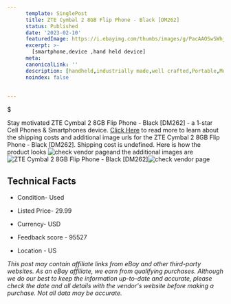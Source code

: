 ```yaml
---
      template: SinglePost
      title: ZTE Cymbal 2 8GB Flip Phone - Black [DM262]
      status: Published
      date: '2023-02-10'
      featuredImage: https://i.ebayimg.com/thumbs/images/g/PacAAOSwSWhj3~hV/s-l225.jpg
      excerpt: >-
        [smartphone,device ,hand held device]
      meta:
      canonicalLink: ''
      description: [handheld,industrially made,well crafted,Portable,Mobile,Compact,Convenient,Lightweight,Maneuverable,Man-portable,Miniature,Carriable,Hand-held,Light,Holdable,Transportable,Mobile device,Pocket-sized,On-the-go,Wireless,Cordless,Compact size,Convenient size, smartphone,device ,hand held device]
      noindex: false
        
        
---
```

$

Stay motivated ZTE Cymbal 2 8GB Flip Phone - Black [DM262] - a 1-star Cell Phones & Smartphones device. [Click Here](https://www.ebay.com/itm/404146133882?hash=item5e18fc9b7a%3Ag%3APacAAOSwSWhj3%7EhV&mkevt=1&mkcid=1&mkrid=711-53200-19255-0&campid=%253CePNCampaignId%253E&customid=%253CreferenceId%253E&toolid=10049) to read more to learn about the shipping costs and additional image urls for the ZTE Cymbal 2 8GB Flip Phone - Black [DM262]. Shipping cost is undefined. Here is how the product looks ![check vendor page](https://i.ebayimg.com/thumbs/images/g/PacAAOSwSWhj3~hV/s-l225.jpg)and the additional images are![ZTE Cymbal 2 8GB Flip Phone - Black [DM262]](https://i.ebayimg.com/images/g/PacAAOSwSWhj3~hV/s-l1600.jpg)![check vendor page](https://origin-galleryplus.ebayimg.com/ws/web/404146133882_2_0_1/225x225.jpg,https://origin-galleryplus.ebayimg.com/ws/web/404146133882_3_0_1/225x225.jpg,https://origin-galleryplus.ebayimg.com/ws/web/404146133882_4_0_1/225x225.jpg,https://origin-galleryplus.ebayimg.com/ws/web/404146133882_5_0_1/225x225.jpg,https://origin-galleryplus.ebayimg.com/ws/web/404146133882_6_0_1/225x225.jpg)



 ## Technical Facts 



     
      

 - Condition- Used 


      

 - Listed Price- 29.99 


      

 - Currency- USD 


      

 - Feedback score - 95527 


      

 - Location - US 


      
      

 *_This post may contain affiliate links from eBay and other third-party websites. As an eBay affiliate, we earn from qualifying purchases. Although we do our best to keep the information up-to-date and accurate, please check the date and all details with the vendor's website before making a purchase. Not all data may be accurate._*






